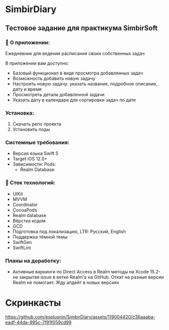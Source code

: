 # SimbirDiary
## Тестовое задание для практикума SimbirSoft
### 📝 О приложении:
Ежедневник для ведения расписания своих собственных задач

В приложении вам доступно:
+ Базовый функционал в виде просмотра добавленных задач
+ Возможность добавить новую задачу
+ Настроить новую задачу: указать название, подробное описание, дату и время
+ Просмотреть детали добавленной задачи
+ Указать дату в календаре для сортировки задач по дате

### Установка:
1) Скачать репо проекта
2) Установить поды

### Системные требования:
- Версия языка Swift 5
- Target iOS 12.0+
- Зависимости: 
  Pods:
  - Realm Database

### :telescope: Стек технологий:
+ UIKit 
+ MVVM
+ Coordinator
+ CocoaPods
+ Realm database
+ Вёрстка кодом
+ GCD
+ Подготовка под локализацию, LTR: Русский, English
+ Поддержка тёмной темы
+ SwiftGen
+ SwiftLint

### Планы на доработку:
- Активные варнинги по Direct Access в Realm методы на Xcode 15.2- не закрытая issue в ветке Realm'a на GitHub. Откат на разные версии Realm не помогает. Жду апдейт в новых версиях

# Скринкасты
https://github.com/esplusnin/SimbirDiary/assets/119004420/c36aaaba-eadf-44da-995c-7f91f059cd99




